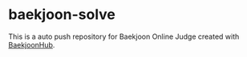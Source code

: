 # baekjoon-solve
This is a auto push repository for Baekjoon Online Judge created with [BaekjoonHub](https://github.com/BaekjoonHub/BaekjoonHub).
